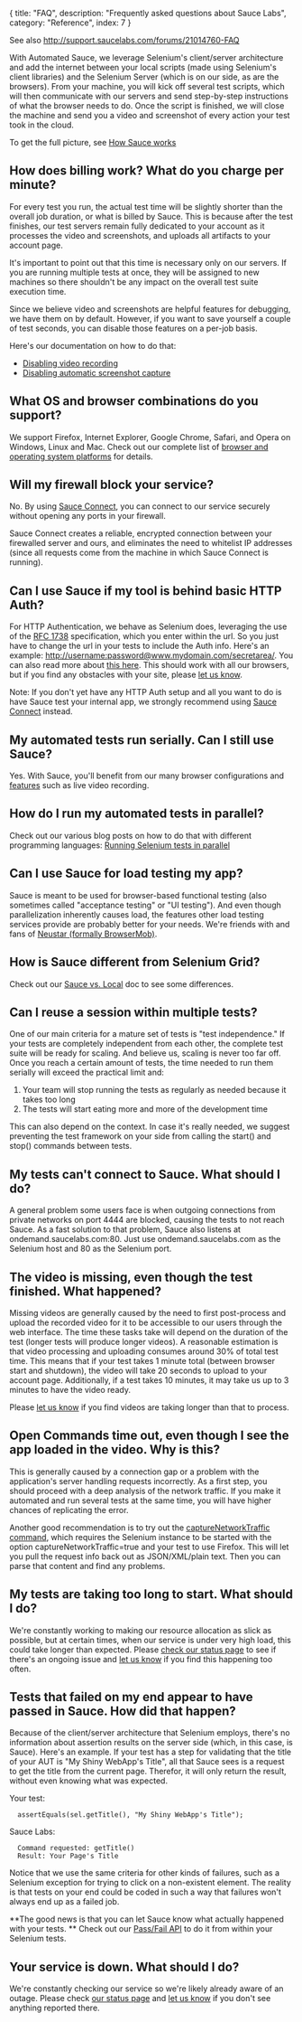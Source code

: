 {
  title: "FAQ",
  description: "Frequently asked questions about Sauce Labs",
  category: "Reference",
  index: 7
}

See also http://support.saucelabs.com/forums/21014760-FAQ

With Automated Sauce, we leverage Selenium's client/server architecture and add the internet between your local scripts (made using Selenium's client libraries) and the Selenium Server (which is on our side, as are the browsers). From your machine, you will kick off several test scripts, which will then communicate with our servers and send step-by-step instructions of what the browser needs to do. Once the script is finished, we will close the machine and send you a video and screenshot of every action your test took in the cloud.

To get the full picture, see [How Sauce works](https://saucelabs.com/docs/sauce-vs-local)

## How does billing work? What do you charge per minute?

For every test you run, the actual test time will be slightly shorter than the overall job duration, or what is billed by Sauce. This is because after the test finishes, our test servers remain fully dedicated to your account as it processes the video and screenshots, and uploads all artifacts to your account page.

It's important to point out that this time is necessary only on our servers. If you are running multiple tests at once, they will be assigned to new machines so there shouldn't be any impact on the overall test suite execution time.

Since we believe video and screenshots are helpful features for debugging, we have them on by default. However, if you want to save yourself a couple of test seconds, you can disable those features on a per-job basis.

Here's our documentation on how to do that:

- [Disabling video recording](/reference/test-configuration/#disabling-video-recording)
- [Disabling automatic screenshot capture](/reference/test-configuration/#disabling-step-by-step-screenshots)

## What OS and browser combinations do you support?

We support Firefox, Internet Explorer, Google Chrome, Safari, and Opera on Windows, Linux and Mac. Check out our complete list of [browser and operating system platforms](https://saucelabs.com/platforms) for details.

## Will my firewall block your service?

No. By using [Sauce Connect](/reference/sauce-connect), you can connect to our service securely without opening any ports in your firewall.

Sauce Connect creates a reliable, encrypted connection between your firewalled server and ours, and eliminates the need to whitelist IP addresses (since all requests come from the machine in which Sauce Connect is running).

## Can I use Sauce if my tool is behind basic HTTP Auth?

For HTTP Authentication, we behave as Selenium does, leveraging the use of the [RFC 1738](http://freesoft.org/CIE/RFC/1738/7.htm) specification, which you enter within the url. So you just have to change the url in your tests to include the Auth info. Here's an example: [http://username:password@www.mydomain.com/secretarea/](http://username:password@www.mydomain.com/secretarea/). You can also read more about [this here](http://wiki.openqa.org/display/SEL/Selenium%2BCore%2BFAQ#SeleniumCoreFAQ-HowdoIuseSeleniumtologintositesthatrequireHTTPbasicauthentication%28wherethebrowsermakesamodaldialogaskingforcredentials%29%3F). This should work with all our browsers, but if you find any obstacles with your site, please [let us know](mailto:help@saucelabs.com).

Note: If you don't yet have any HTTP Auth setup and all you want to do is have Sauce test your internal app, we strongly recommend using [Sauce Connect](/reference/sauce-connect) instead.

## My automated tests run serially. Can I still use Sauce?

Yes. With Sauce, you'll benefit from our many browser configurations and [features](https://saucelabs.com/features) such as live video recording.

## How do I run my automated tests in parallel?

Check out our various blog posts on how to do that with different programming languages: [ Running Selenium tests in parallel](http://sauceio.com/index.php/tag/parallel-testing/)

## Can I use Sauce for load testing my app?

Sauce is meant to be used for browser-based functional testing (also sometimes called "acceptance testing" or "UI testing"). And even though parallelization inherently causes load, the features other load testing services provide are probably better for your needs. We're friends with and fans of [Neustar (formally BrowserMob)](http://www.neustar.biz/enterprise/web-performance).

## How is Sauce different from Selenium Grid?

Check out our [Sauce vs. Local](https://saucelabs.com/docs/sauce-vs-local) doc to see some differences.

## Can I reuse a session within multiple tests?

One of our main criteria for a mature set of tests is "test independence." If your tests are completely independent from each other, the complete test suite will be ready for scaling. And believe us, scaling is never too far off. Once you reach a certain amount of tests, the time needed to run them serially will exceed the practical limit and:

  1. Your team will stop running the tests as regularly as needed because it takes too long
  2. The tests will start eating more and more of the development time

This can also depend on the context. In case it's really needed, we suggest preventing the test framework on your side from calling the start() and stop() commands between tests.

## My tests can't connect to Sauce. What should I do?

A general problem some users face is when outgoing connections from private networks on port 4444 are blocked, causing the tests to not reach Sauce. As a fast solution to that problem, Sauce also listens at ondemand.saucelabs.com:80. Just use ondemand.saucelabs.com as the Selenium host and 80 as the Selenium port.

## The video is missing, even though the test finished. What happened?

Missing videos are generally caused by the need to first post-process and upload the recorded video for it to be accessible to our users through the web interface. The time these tasks take will depend on the duration of the test (longer tests will produce longer videos). A reasonable estimation is that video processing and uploading consumes around 30% of total test time. This means that if your test takes 1 minute total (between browser start and shutdown), the video will take 20 seconds to upload to your account page. Additionally, if a test takes 10 minutes, it may take us up to 3 minutes to have the video ready.

Please [let us know](http://support.saucelabs.com/forums) if you find videos are taking longer than that to process.

## Open Commands time out, even though I see the app loaded in the video. Why is this?

This is generally caused by a connection gap or a problem with the application's server handling requests incorrectly. As a first step, you should proceed with a deep analysis of the network traffic. If you make it automated and run several tests at the same time, you will have higher chances of replicating the error.

Another good recommendation is to try out the [captureNetworkTraffic command](http://stackoverflow.com/questions/5103127/can-selenium-monitor-xhr-requests), which requires the Selenium instance to be started with the option captureNetworkTraffic=true and your test to use Firefox. This will let you pull the request info back out as JSON/XML/plain text. Then you can parse that content and find any problems.

## My tests are taking too long to start. What should I do?

We're constantly working to making our resource allocation as slick as possible, but at certain times, when our service is under very high load, this could take longer than expected. Please [check our status page](http://status.saucelabs.com) to see if there's an ongoing issue and [let us know](http://support.saucelabs.com/forums) if you find this happening too often.

## Tests that failed on my end appear to have passed in Sauce. How did that happen?

Because of the client/server architecture that Selenium employs, there's no information about assertion results on the server side (which, in this case, is Sauce). Here's an example. If your test has a step for validating that the title of your AUT is "My Shiny WebApp's Title", all that Sauce sees is a request to get the title from the current page. Therefor, it will only return the result, without even knowing what was expected.

Your test:


      assertEquals(sel.getTitle(), "My Shiny WebApp's Title");


Sauce Labs:


      Command requested: getTitle()
      Result: Your Page's Title


Notice that we use the same criteria for other kinds of failures, such as a Selenium exception for trying to click on a non-existent element. The reality is that tests on your end could be coded in such a way that failures won't always end up as a failed job.

**The good news is that you can let Sauce know what actually happened with your tests. ** Check out our [Pass/Fail API](/reference/test-configuration/#recording-pass-fail-status) to do it from within your Selenium tests.

## Your service is down. What should I do?

We're constantly checking our service so we're likely already aware of an outage. Please check [our status page](http://status.saucelabs.com) and [let us know](http://support.saucelabs.com/forums) if you don't see anything reported there.
  
